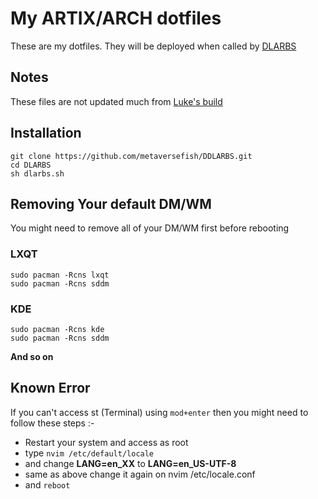 # My ARTIX/ARCH dotfiles

These are my dotfiles. They will be deployed when called by [DLARBS](https://github.com/metaversefish/DLARBS)

## Notes

These files are not updated much from [Luke's build](https://github.com/LukeSmithxyz/voidrice)

## Installation

```
git clone https://github.com/metaversefish/DDLARBS.git
cd DLARBS
sh dlarbs.sh
```

## Removing Your default DM/WM

You might need to remove all of your DM/WM first before rebooting

### LXQT
```
sudo pacman -Rcns lxqt
sudo pacman -Rcns sddm
```
### KDE
```
sudo pacman -Rcns kde
sudo pacman -Rcns sddm
```
**And so on**

## Known Error

If you can't access st (Terminal) using `mod+enter` then you might need to follow these steps :-

+ Restart your system and access as root
+ type `nvim /etc/default/locale`
+ and change **LANG=en_XX** to **LANG=en_US-UTF-8**
+ same as above change it again on nvim /etc/locale.conf
+ and `reboot`
